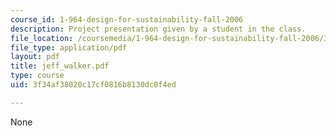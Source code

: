 ```yaml
---
course_id: 1-964-design-for-sustainability-fall-2006
description: Project presentation given by a student in the class.
file_location: /coursemedia/1-964-design-for-sustainability-fall-2006/3f34af38020c17cf0816b8130dc0f4ed_jeff_walker.pdf
file_type: application/pdf
layout: pdf
title: jeff_walker.pdf
type: course
uid: 3f34af38020c17cf0816b8130dc0f4ed

---
```

None